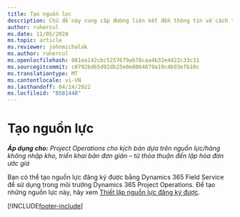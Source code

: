 ```yaml
---
title: Tạo nguồn lực
description: Chủ đề này cung cấp đường liên kết đến thông tin về cách tạo nguồn lực có thể đăng ký.
author: ruhercul
ms.date: 11/05/2020
ms.topic: article
ms.reviewer: johnmichalak
ms.author: ruhercul
ms.openlocfilehash: 081ea142cbc5257679ab78caa4b32e4d22c33c31
ms.sourcegitcommit: c0792bd65d92db25e0e8864879a19c4b93efb10c
ms.translationtype: MT
ms.contentlocale: vi-VN
ms.lasthandoff: 04/14/2022
ms.locfileid: "8581448"
---
```

# <a name="create-resources"></a>Tạo nguồn lực

_**Áp dụng cho:** Project Operations cho kịch bản dựa trên nguồn lực/hàng không nhập kho, triển khai bản đơn giản – từ thỏa thuận đến lập hóa đơn ước giá_

Bạn có thể tạo nguồn lực đăng ký được bằng Dynamics 365 Field Service để sử dụng trong môi trường Dynamics 365 Project Operations. Để tạo những nguồn lực này, hãy xem [Thiết lập nguồn lực đăng ký được](/dynamics365/field-service/set-up-bookable-resources).


[!INCLUDE[footer-include](../includes/footer-banner.md)]